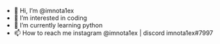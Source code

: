 - 👋 Hi, I’m @imnota1ex
- 👀 I’m interested in coding
- 🌱 I’m currently learning python
- 📫 How to reach me instagram @imnota1ex | discord imnota1ex#7997

<!---
imnota1ex/imnota1ex is a ✨ special ✨ repository because its `README.md` (this file) appears on your GitHub profile.
You can click the Preview link to take a look at your changes.
--->
